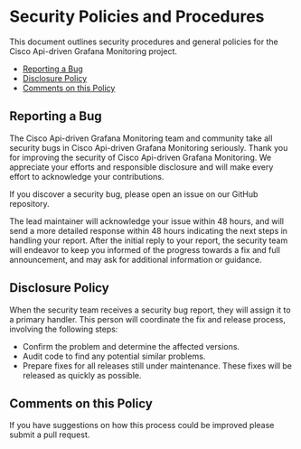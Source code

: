 # Security Policies and Procedures

This document outlines security procedures and general policies for the
Cisco Api-driven Grafana Monitoring project.

- [Reporting a Bug](#reporting-a-bug)
- [Disclosure Policy](#disclosure-policy)
- [Comments on this Policy](#comments-on-this-policy)

## Reporting a Bug

The Cisco Api-driven Grafana Monitoring team and community take all security bugs in
Cisco Api-driven Grafana Monitoring seriously. Thank you for improving the security of
Cisco Api-driven Grafana Monitoring. We appreciate your efforts and responsible disclosure and
will make every effort to acknowledge your contributions.

If you discover a security bug, please open an issue on our GitHub repository.

The lead maintainer will acknowledge your issue within 48 hours, and will send a
more detailed response within 48 hours indicating the next steps in handling
your report. After the initial reply to your report, the security team will
endeavor to keep you informed of the progress towards a fix and full
announcement, and may ask for additional information or guidance.

## Disclosure Policy

When the security team receives a security bug report, they will assign it to a
primary handler. This person will coordinate the fix and release process,
involving the following steps:

- Confirm the problem and determine the affected versions.
- Audit code to find any potential similar problems.
- Prepare fixes for all releases still under maintenance. These fixes will be
released as quickly as possible.

## Comments on this Policy

If you have suggestions on how this process could be improved please submit a
pull request.